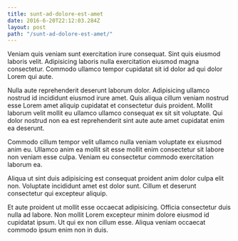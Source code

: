 ```yaml
---
title: sunt-ad-dolore-est-amet
date: 2016-6-20T22:12:03.284Z
layout: post
path: "/sunt-ad-dolore-est-amet/"
---
```


Veniam quis veniam sunt exercitation irure consequat. Sint quis eiusmod laboris velit. Adipisicing laboris nulla exercitation eiusmod magna consectetur. Commodo ullamco tempor cupidatat sit id dolor ad qui dolor Lorem qui aute.

Nulla aute reprehenderit deserunt laborum dolor. Adipisicing ullamco nostrud id incididunt eiusmod irure amet. Quis aliqua cillum veniam nostrud esse Lorem amet aliquip cupidatat et consectetur duis proident. Mollit laborum velit mollit eu ullamco ullamco consequat ex sit sit voluptate. Qui dolor nostrud non ea est reprehenderit sint aute aute amet cupidatat enim ea deserunt.

Commodo cillum tempor velit ullamco nulla veniam voluptate ex eiusmod anim eu. Ullamco anim ea mollit sit esse mollit enim consectetur sit labore non veniam esse culpa. Veniam eu consectetur commodo exercitation laborum ea.

Aliqua ut sint duis adipisicing est consequat proident anim dolor culpa elit non. Voluptate incididunt amet est dolor sunt. Cillum et deserunt consectetur qui excepteur aliquip.

Et aute proident ut mollit esse occaecat adipisicing. Officia consectetur duis nulla ad labore. Non mollit Lorem excepteur minim dolore eiusmod id cupidatat ipsum. Ut qui ex non cillum esse. Aliqua veniam occaecat commodo ipsum enim non in duis.